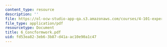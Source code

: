 ```yaml
---
content_type: resource
description: ''
file: https://ol-ocw-studio-app-qa.s3.amazonaws.com/courses/4-101-experiencing-architecture-studio-spring-2003/fd53ea823eb63b87d41aac10e90a1c47_6_Concformwork.pdf
file_type: application/pdf
resourcetype: Document
title: 6_Concformwork.pdf
uid: fd53ea82-3eb6-3b87-d41a-ac10e90a1c47
---
```

